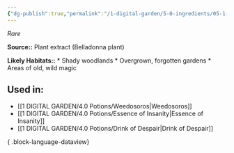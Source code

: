 ```yaml
---
{"dg-publish":true,"permalink":"/1-digital-garden/5-0-ingredients/05-1-plants/vial-of-belladonna-essence/","tags":["ingredient","rare"]}
---
```


*Rare*

**Source::** Plant extract (Belladonna plant)

**Likely Habitats::** * Shady woodlands * Overgrown, forgotten gardens * Areas of old, wild magic

## Used in:

- [[1 DIGITAL GARDEN/4.0 Potions/Weedosoros\|Weedosoros]]
- [[1 DIGITAL GARDEN/4.0 Potions/Essence of Insanity\|Essence of Insanity]]
- [[1 DIGITAL GARDEN/4.0 Potions/Drink of Despair\|Drink of Despair]]

{ .block-language-dataview}

